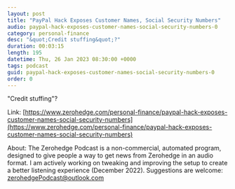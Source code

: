 ```yaml
---
layout: post
title: "PayPal Hack Exposes Customer Names, Social Security Numbers"
audio: paypal-hack-exposes-customer-names-social-security-numbers-0
category: personal-finance
desc: "&quot;Credit stuffing&quot;?"
duration: 00:03:15
length: 195
datetime: Thu, 26 Jan 2023 08:30:00 +0000
tags: podcast
guid: paypal-hack-exposes-customer-names-social-security-numbers-0
order: 0
---
```

&quot;Credit stuffing&quot;?

Link: [https://www.zerohedge.com/personal-finance/paypal-hack-exposes-customer-names-social-security-numbers](https://www.zerohedge.com/personal-finance/paypal-hack-exposes-customer-names-social-security-numbers)

About: The Zerohedge Podcast is a non-commercial, automated program, designed to give people a way to get news from Zerohedge in an audio format.  I am actively working on tweaking and improving the setup to create a better listening experience (December 2022).  Suggestions are welcome: [zerohedgePodcast@outlook.com](mailto:zerohedgePodcast@outlook.com)
